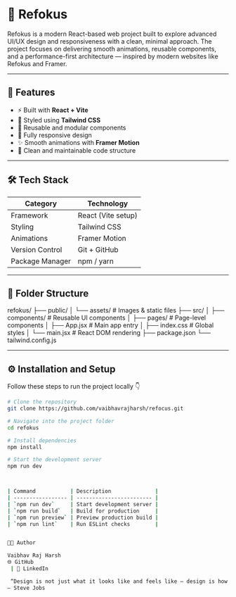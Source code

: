 # 🎯 Refokus

Refokus is a modern React-based web project built to explore advanced UI/UX design and responsiveness with a clean, minimal approach. The project focuses on delivering smooth animations, reusable components, and a performance-first architecture — inspired by modern websites like Refokus and Framer.

---

## 🚀 Features

- ⚡ Built with **React + Vite**
- 🎨 Styled using **Tailwind CSS**
- 🧩 Reusable and modular components
- 📱 Fully responsive design
- ✨ Smooth animations with **Framer Motion**
- 🧠 Clean and maintainable code structure

---

## 🛠️ Tech Stack

| Category        | Technology          |
|-----------------|--------------------|
| Framework       | React (Vite setup) |
| Styling         | Tailwind CSS       |
| Animations      | Framer Motion      |
| Version Control | Git + GitHub       |
| Package Manager | npm / yarn         |

---

## 🧩 Folder Structure


refokus/
├── public/
│ └── assets/ # Images & static files
├── src/
│ ├── components/ # Reusable UI components
│ ├── pages/ # Page-level components
│ ├── App.jsx # Main app entry
│ ├── index.css # Global styles
│ └── main.jsx # React DOM rendering
├── package.json
└── tailwind.config.js



---

## ⚙️ Installation and Setup

Follow these steps to run the project locally 👇

```bash
# Clone the repository
git clone https://github.com/vaibhavrajharsh/refocus.git

# Navigate into the project folder
cd refokus

# Install dependencies
npm install

# Start the development server
npm run dev



| Command           | Description              |
| ----------------- | ------------------------ |
| `npm run dev`     | Start development server |
| `npm run build`   | Build for production     |
| `npm run preview` | Preview production build |
| `npm run lint`    | Run ESLint checks        |


🧑‍💻 Author

Vaibhav Raj Harsh
🌐 GitHub
 | 💼 LinkedIn

 “Design is not just what it looks like and feels like — design is how it works.”
— Steve Jobs